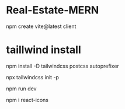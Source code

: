 # Real-Estate-MERN

npm create vite@latest client 

# taillwind install
npm install -D tailwindcss postcss autoprefixer

npx tailwindcss init -p

npm run dev

npm i react-icons

